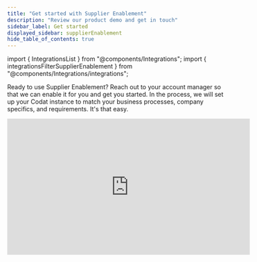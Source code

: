 ```yaml
---
title: "Get started with Supplier Enablement"
description: "Review our product demo and get in touch"
sidebar_label: Get started
displayed_sidebar: supplierEnablement
hide_table_of_contents: true
---
```


import { IntegrationsList } from "@components/Integrations";
import { integrationsFilterSupplierEnablement } from "@components/Integrations/integrations";

Ready to use Supplier Enablement? Reach out to your account manager so that we can enable it for you and get you started. In the process, we will set up your Codat instance to match your business processes, company specifics, and requirements. It's that easy.

<iframe
  width="560"
  height="315"
  src="https://www.youtube.com/embed/z-UW2uY7TSo"
  title="YouTube video player"
  frameborder="0"
  allow="accelerometer; autoplay; clipboard-write; encrypted-media; gyroscope; picture-in-picture"
  allowfullscreen
/>

--- 

## Read next

The following user guides are available to share with your organization's Relationship Managers and Analysts:

- [Request information](/supplier-enablement/guides/manage-relationships)
- [Review spend data](/supplier-enablement/guides/analyze-spend)
- [Keep data fresh](/supplier-enablement/guides/refresh-data)
